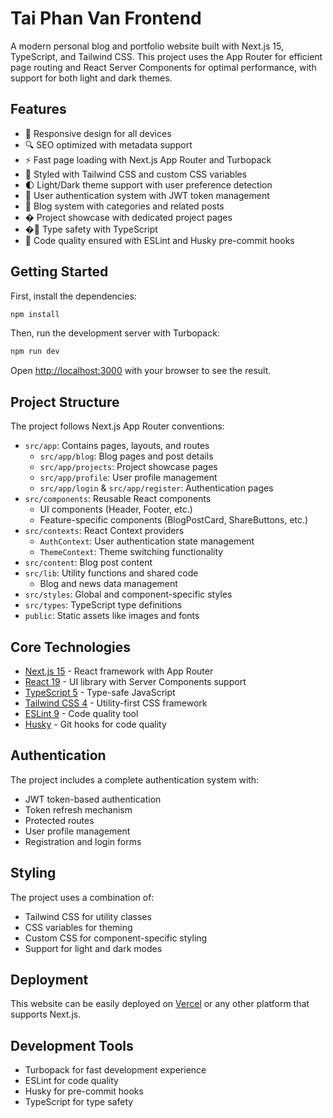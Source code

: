 # Tai Phan Van Frontend

A modern personal blog and portfolio website built with Next.js 15, TypeScript, and Tailwind CSS. This project uses the App Router for efficient page routing and React Server Components for optimal performance, with support for both light and dark themes.

## Features

- 📱 Responsive design for all devices
- 🔍 SEO optimized with metadata support
- ⚡ Fast page loading with Next.js App Router and Turbopack
- 🎨 Styled with Tailwind CSS and custom CSS variables
- 🌓 Light/Dark theme support with user preference detection
- 🔐 User authentication system with JWT token management
- 📝 Blog system with categories and related posts
- � Project showcase with dedicated project pages
- �🔄 Type safety with TypeScript
- 🧹 Code quality ensured with ESLint and Husky pre-commit hooks

## Getting Started

First, install the dependencies:

```bash
npm install
```

Then, run the development server with Turbopack:

```bash
npm run dev
```

Open [http://localhost:3000](http://localhost:3000) with your browser to see the result.

## Project Structure

The project follows Next.js App Router conventions:

- `src/app`: Contains pages, layouts, and routes
  - `src/app/blog`: Blog pages and post details
  - `src/app/projects`: Project showcase pages
  - `src/app/profile`: User profile management
  - `src/app/login` & `src/app/register`: Authentication pages
- `src/components`: Reusable React components
  - UI components (Header, Footer, etc.)
  - Feature-specific components (BlogPostCard, ShareButtons, etc.)
- `src/contexts`: React Context providers
  - `AuthContext`: User authentication state management
  - `ThemeContext`: Theme switching functionality
- `src/content`: Blog post content
- `src/lib`: Utility functions and shared code
  - Blog and news data management
- `src/styles`: Global and component-specific styles
- `src/types`: TypeScript type definitions
- `public`: Static assets like images and fonts

## Core Technologies

- [Next.js 15](https://nextjs.org) - React framework with App Router
- [React 19](https://react.dev/) - UI library with Server Components support
- [TypeScript 5](https://www.typescriptlang.org/) - Type-safe JavaScript
- [Tailwind CSS 4](https://tailwindcss.com/) - Utility-first CSS framework
- [ESLint 9](https://eslint.org/) - Code quality tool
- [Husky](https://typicode.github.io/husky/) - Git hooks for code quality

## Authentication

The project includes a complete authentication system with:

- JWT token-based authentication
- Token refresh mechanism
- Protected routes
- User profile management
- Registration and login forms

## Styling

The project uses a combination of:

- Tailwind CSS for utility classes
- CSS variables for theming
- Custom CSS for component-specific styling
- Support for light and dark modes

## Deployment

This website can be easily deployed on [Vercel](https://vercel.com/new) or any other platform that supports Next.js.

## Development Tools

- Turbopack for fast development experience
- ESLint for code quality
- Husky for pre-commit hooks
- TypeScript for type safety
